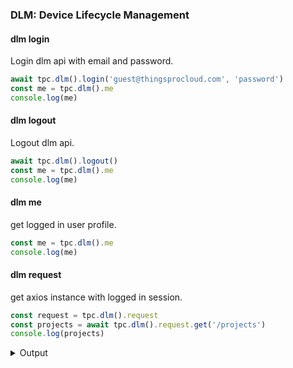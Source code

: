 ### DLM: Device Lifecycle Management

#### dlm login

Login dlm api with email and password.

```js
await tpc.dlm().login('guest@thingsprocloud.com', 'password')
const me = tpc.dlm().me
console.log(me)
```

#### dlm logout

Logout dlm api.

```js
await tpc.dlm().logout()
const me = tpc.dlm().me
console.log(me)
```

#### dlm me

get logged in user profile.

```js
const me = tpc.dlm().me
console.log(me)
```

#### dlm request

get axios instance with logged in session.

```js
const request = tpc.dlm().request
const projects = await tpc.dlm().request.get('/projects')
console.log(projects)
```

<details>
<summary>Output</summary>

```js
[
  {
    createdAt: '2020-11-26T09:16:07.585323Z',
    description: '',
    name: '[test] Practical Fresh Shoes',
    projectId: '073f329f-7edd-4651-8d6f-a998b04771dd',
    updatedAt: '2020-11-26T09:16:07.585323Z',
    userList: [ [Object], [Object], [Object] ]
  }
]
```
</details>
